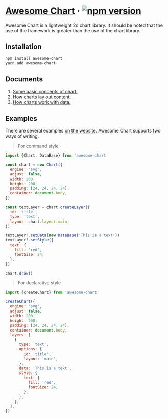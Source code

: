 # [Awesome Chart](http://www.shuzhiwen.com/app/chart) &middot; [![npm version](https://img.shields.io/badge/npm-alpha-blue)](https://www.npmjs.com/package/awesome-chart)

Awesome Chart is a lightweight 2d chart library. It should be noted that the use of the framework is greater than the use of the chart library.

## Installation

```zsh
npm install awesome-chart
yarn add awesome-chart
```

## Documents

1. [Some basic concepts of chart.](./docs/concept.md)
2. [How charts lay out content.](./docs/layout.md)
3. [How charts work with data.](./docs/data.md)

## Examples

There are several examples [on the website](http://www.shuzhiwen.com/app/chart). Awesome Chart supports two ways of writing.

> For command style

```js
import {Chart, DataBase} from 'awesome-chart'

const chart = new Chart({
  engine: 'svg',
  adjust: false,
  width: 200,
  height: 200,
  padding: [24, 24, 24, 24],
  container: document.body,
})

const textLayer = chart.createLayer({
  id: 'title',
  type: 'text',
  layout: chart.layout.main,
})

textLayer?.setData(new DataBase('This is a text'))
textLayer?.setStyle({
  text: {
    fill: 'red',
    fontSize: 24,
  },
})

chart.draw()
```

> For declarative style

```js
import {createChart} from 'awesome-chart'

createChart({
  engine: 'svg',
  adjust: false,
  width: 200,
  height: 200,
  padding: [24, 24, 24, 24],
  container: document.body,
  layers: [
    {
      type: 'text',
      options: {
        id: 'title',
        layout: 'main',
      },
      data: 'This is a text',
      style: {
        text: {
          fill: 'red',
          fontSize: 24,
        },
      },
    },
  ],
})
```
